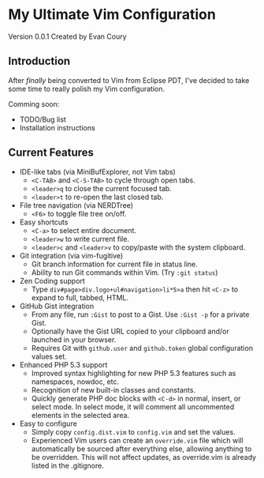 My Ultimate Vim Configuration
=============================
Version 0.0.1 Created by Evan Coury

Introduction
------------
After _finally_ being converted to Vim from Eclipse PDT, I've decided to take
some time to really polish my Vim configuration. 

Comming soon:

* TODO/Bug list
* Installation instructions

Current Features
----------------
* IDE-like tabs (via MiniBufExplorer, not Vim tabs)
    * `<C-TAB>` and `<C-S-TAB>` to cycle through open tabs. 
    * `<leader>q` to close the current focused tab.
    * `<leader>t` to re-open the last closed tab.
* File tree navigation (via NERDTree)
    * `<F6>` to toggle file tree on/off.
* Easy shortcuts
    * `<C-a>` to select entire document.
    * `<leader>w` to write current file.
    * `<leader>c` and `<leader>v` to copy/paste with the system clipboard.
* Git integration (via vim-fugitive)
    * Git branch information for current file in status line.
    * Ability to run Git commands within Vim. (Try `:git status`)
* Zen Coding support
    * Type `div#page>div.logo+ul#navigation>li*5>a` then hit `<C-z>` to expand to full, tabbed, HTML.
* GitHub Gist integration
    * From any file, run `:Gist` to post to a Gist. Use `:Gist -p` for a private
      Gist.
    * Optionally have the Gist URL copied to your clipboard and/or launched in
      your browser.
    * Requires Git with `github.user` and `github.token` global configuration
      values set.
* Enhanced PHP 5.3 support
    * Improved syntax highlighting for new PHP 5.3 features such as namespaces, nowdoc, etc.
    * Recognition of new built-in classes and constants.
    * Quickly generate PHP doc blocks with `<C-d>` in normal, insert, or select
      mode. In select mode, it will comment all uncommented elements in the
      selected area.
* Easy to configure
    * Simply copy `config.dist.vim` to `config.vim` and set the values.
    * Experienced Vim users can create an `override.vim` file which will
      automatically be sourced after everything else, allowing anything to be
      overridden. This will not affect updates, as override.vim is already
      listed in the .gitignore.
